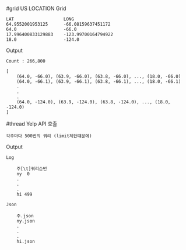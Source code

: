#grid
US LOCATION Grid

    LAT                   LONG
    64.9552001953125      -66.08159637451172
    64.0                  -66.0
    17.996400833129883    -123.99700164794922
    18.0                  -124.0

Output

    Count : 266,800

    [
        (64.0, -66.0), (63.9, -66.0), (63.8, -66.0), ..., (18.0, -66.0) 
        (64.0, -66.1), (63.9, -66.1), (63.8, -66.1), ..., (18.0, -66.1)
        .
        .
        .
        (64.0, -124.0), (63.9, -124.0), (63.8, -124.0), ..., (18.0, -124.0)
    ]

#thread
Yelp API 호출

    각주마다 500번의 쿼리 (limit제한떄문에)
    
    
Output 

    Log
    
        주[\t]쿼리순번
        ny  0
        .
        .
        .
        hi 499
        
    Json
    
        주.json
        ny.json
        .
        .
        .
        hi.json
